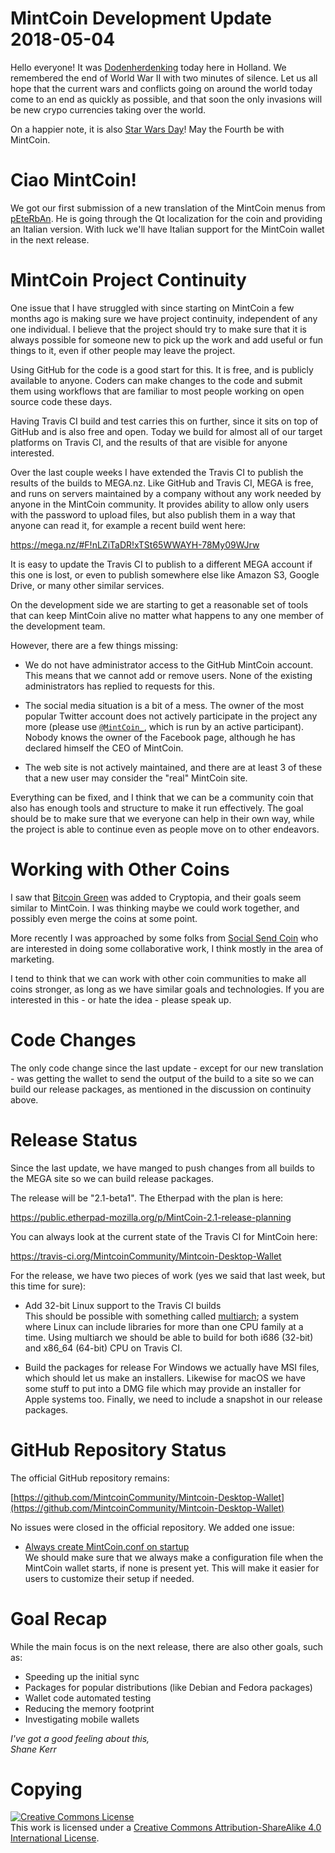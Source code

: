 # MintCoin Development Update 2018-05-04

Hello everyone! It was
[Dodenherdenking](https://en.wikipedia.org/wiki/Remembrance_of_the_Dead)
today here in Holland. We remembered the end of World War II with two
minutes of silence. Let us all hope that the current wars and
conflicts going on around the world today come to an end as quickly as
possible, and that soon the only invasions will be new crypo
currencies taking over the world.

On a happier note, it is also
[Star Wars Day](https://en.wikipedia.org/wiki/Star_Wars_Day)! May the
Fourth be with MintCoin.

# Ciao MintCoin!

We got our first submission of a new translation of the MintCoin
menus from [pEteRbAn](http://maxpetri.com). He is going through the Qt
localization for the coin and providing an Italian version. With luck
we'll have Italian support for the MintCoin wallet in the next
release.

# MintCoin Project Continuity

One issue that I have struggled with since starting on MintCoin a few
months ago is making sure we have project continuity, independent of
any one individual. I believe that the project should try to make sure
that it is always possible for someone new to pick up the work and add
useful or fun things to it, even if other people may leave the
project.

Using GitHub for the code is a good start for this. It is free, and is
publicly available to anyone. Coders can make changes to the code and
submit them using workflows that are familiar to most people working on
open source code these days.

Having Travis CI build and test carries this on further, since it sits
on top of GitHub and is also free and open. Today we build for almost
all of our target platforms on Travis CI, and the results of that are
visible for anyone interested.

Over the last couple weeks I have extended the Travis CI to publish
the results of the builds to MEGA.nz. Like GitHub and Travis CI, MEGA
is free, and runs on servers maintained by a company without any work
needed by anyone in the MintCoin community. It provides ability to
allow only users with the password to upload files, but also publish
them in a way that anyone can read it, for example a recent build went
here:

https://mega.nz/#F!nLZiTaDR!xTSt65WWAYH-78My09WJrw

It is easy to update the Travis CI to publish to a different MEGA
account if this one is lost, or even to publish somewhere else like
Amazon S3, Google Drive, or many other similar services.

On the development side we are starting to get a reasonable set of
tools that can keep MintCoin alive no matter what happens to any one
member of the development team.

However, there are a few things missing:

* We do not have administrator access to the GitHub MintCoin account.
  This means that we cannot add or remove users. None of the existing
  administrators has replied to requests for this.

* The social media situation is a bit of a mess. The owner of the most
  popular Twitter account does not actively participate in the project
  any more (please use
  [`@MintCoin_`](https://mega.nz/#F!nLZiTaDR!xTSt65WWAYH-78My09WJrw),
  which is run by an active participant). Nobody knows the owner of
  the Facebook page, although he has declared himself the CEO of
  MintCoin.
  
* The web site is not actively maintained, and there are at least 3 of
  these that a new user may consider the "real" MintCoin site.

Everything can be fixed, and I think that we can be a community coin
that also has enough tools and structure to make it run effectively.
The goal should be to make sure that we everyone can help in their own
way, while the project is able to continue even as people move on to
other endeavors.

# Working with Other Coins

I saw that [Bitcoin Green](https://www.savebitcoin.io/) was added to
Cryptopia, and their goals seem similar to MintCoin. I was thinking
maybe we could work together, and possibly even merge the coins at
some point.

More recently I was approached by some folks from [Social Send
Coin](https://socialsend.io/) who are interested in doing some
collaborative work, I think mostly in the area of marketing.

I tend to think that we can work with other coin communities to make
all coins stronger, as long as we have similar goals and technologies.
If you are interested in this - or hate the idea - please speak up.

# Code Changes

The only code change since the last update - except for our new
translation - was getting the wallet to send the output of the build
to a site so we can build our release packages, as mentioned in the
discussion on continuity above.

# Release Status

Since the last update, we have manged to push changes from all builds
to the MEGA site so we can build release packages.

The release will be "2.1-beta1".  The Etherpad with the plan is here:

https://public.etherpad-mozilla.org/p/MintCoin-2.1-release-planning

You can always look at the current state of the Travis CI for MintCoin
here: 

https://travis-ci.org/MintcoinCommunity/Mintcoin-Desktop-Wallet

For the release, we have two pieces of work (yes we said that last
week, but this time for sure):

* Add 32-bit Linux support to the Travis CI builds  
  This should be possible with something called
  [multiarch](https://wiki.debian.org/Multiarch); a system where Linux
  can include libraries for more than one CPU family at a time. Using
  multiarch we should be able to build for both i686 (32-bit) and
  x86_64 (64-bit) CPU on Travis CI.

* Build the packages for release
  For Windows we actually have MSI files, which should let us make an
  installers. Likewise for macOS we have some stuff to put into a DMG
  file which may provide an installer for Apple systems too. Finally,
  we need to include a snapshot in our release packages.

# GitHub Repository Status

The official GitHub repository remains:

[https://github.com/MintcoinCommunity/Mintcoin-Desktop-Wallet](https://github.com/MintcoinCommunity/Mintcoin-Desktop-Wallet)

No issues were closed in the official repository. We added one issue:

* [Always create MintCoin.conf on startup](https://github.com/MintcoinCommunity/Mintcoin-Desktop-Wallet/issues/65)  
  We should make sure that we always make a configuration file when
  the MintCoin wallet starts, if none is present yet. This will make
  it easier for users to customize their setup if needed.

# Goal Recap

While the main focus is on the next release, there are also other
goals, such as:

* Speeding up the initial sync
* Packages for popular distributions (like Debian and Fedora packages)
* Wallet code automated testing
* Reducing the memory footprint
* Investigating mobile wallets

_I've got a good feeling about this,  
Shane Kerr_

# Copying

<a rel="license" href="http://creativecommons.org/licenses/by-sa/4.0/"><img alt="Creative Commons License" style="border-width:0" src="https://i.creativecommons.org/l/by-sa/4.0/88x31.png" /></a><br />This work is licensed under a <a rel="license" href="http://creativecommons.org/licenses/by-sa/4.0/">Creative Commons Attribution-ShareAlike 4.0 International License</a>.
